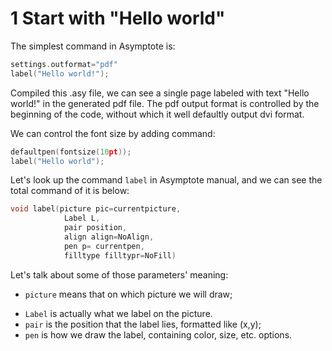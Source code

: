 # 1 Start with "Hello world"

The simplest command in Asymptote is:

```c
settings.outformat="pdf"
label("Hello world!");
```

Compiled this .asy file, we can see a single page labeled with text "Hello world!" in the generated pdf file. The pdf output format is controlled by the beginning of the code, without which it well defaultly output dvi format.

We can control the font size by adding command:

```c
defaultpen(fontsize(10pt));
label("Hello world");
```

Let's look up the command `label` in Asymptote manual, and we can see the total command of it is below:

```c
void label(picture pic=currentpicture, 
            Label L, 
            pair position, 
            align align=NoAlign, 
            pen p= currentpen, 
            filltype filltypr=NoFill)
```

Let's talk about some of those parameters' meaning: 

* `picture` means that on which picture we will draw;

[//]: # (Which is also means, one diagram generated by Asymptote has several pictures, the more lately defined, the more upper.)

* `Label` is actually what we label on the picture.
* `pair` is the position that the label lies, formatted like (x,y);
* `pen` is how we draw the label, containing color, size, etc. options.

